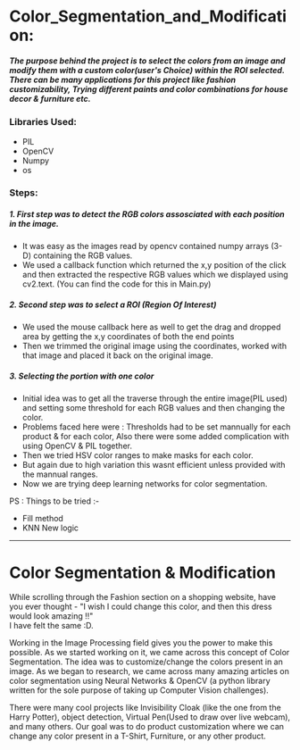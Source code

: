 
# Color_Segmentation_and_Modification:
 ##### The purpose behind the project is to select the colors from an image and modify them with a custom color(user's Choice) within the ROI selected. There can be many applications for this project like fashion customizability, Trying different paints and color combinations for house decor & furniture etc.

### Libraries Used:
- PIL
- OpenCV
- Numpy
- os

### Steps:
##### 1. First step was to detect the RGB colors assosciated with each position in the image.
 - It was easy as the images read by opencv contained numpy arrays (3-D) containing the RGB values.
 - We used a callback function which returned the x,y position of the click and then extracted the respective RGB values which we displayed using cv2.text. (You can find the code for this in Main.py)

##### 2. Second step was to select a ROI (Region Of Interest)
 - We used the mouse callback here as well to get the drag and dropped area by getting the x,y coordinates of both the end points
 - Then we trimmed the original image using the coordinates, worked with that image and placed it back on the original image.

##### 3. Selecting the portion with one color 
 - Initial idea was to get all the traverse through the entire image(PIL used) and setting some threshold for each RGB values and then changing the color.
  - Problems faced here were : Thresholds had to be set mannually for each product & for each color, Also there were some added complication with using OpenCV & PIL together.
 - Then we tried HSV color ranges to make masks for each color.
  - But again due to high variation this wasnt efficient unless provided with the mannual ranges.
 - Now we are trying deep learning networks for color segmentation.



PS : Things to be tried :- 
 - Fill method 
 - KNN New logic 







---
# Color Segmentation & Modification
While scrolling through the Fashion section on a shopping website, have you ever thought - "I wish I could change this color, and then this dress would look amazing !!"   
I have felt the same :D.

Working in the Image Processing field gives you the power to make this possible. As we started working on it, we came across this concept of Color Segmentation. The idea was to customize/change the colors present in an image. As we began to research, we came across many amazing articles on color segmentation using Neural Networks & OpenCV (a python library written for the sole purpose of taking up Computer Vision challenges).

There were many cool projects like Invisibility Cloak (like the one from the Harry Potter), object detection, Virtual Pen(Used to draw over live webcam), and many others. Our goal was to do product customization where we can change any color present in a T-Shirt, Furniture, or any other product.


